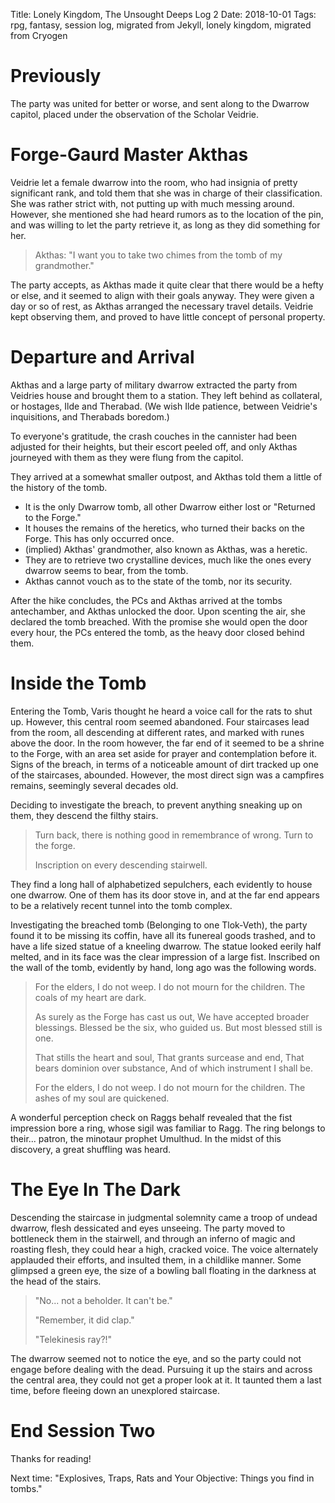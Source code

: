 Title: Lonely Kingdom, The Unsought Deeps Log 2
Date: 2018-10-01
Tags: rpg, fantasy, session log, migrated from Jekyll, lonely kingdom, migrated from Cryogen

# Previously
The party was united for better or worse, and sent along to the Dwarrow capitol,
placed under the observation of the Scholar Veidrie.

# Forge-Gaurd Master Akthas
Veidrie let a female dwarrow into the room, who had insignia of pretty significant rank,
and told them that she was in charge of their classification.
She was rather strict with, not putting up with much messing around.
However, she mentioned she had heard rumors as to the location of the pin,
and was willing to let the party retrieve it, as long as they did something for her.

<!-- end-of-preview -->

> Akthas: "I want you to take two chimes from the tomb of my grandmother."

The party accepts, as Akthas made it quite clear that there would be a hefty or else,
 and it seemed to align with their goals anyway.
They were given a day or so of rest, as Akthas arranged the necessary travel details.
Veidrie kept observing them, and proved to have little concept of personal property.

# Departure and Arrival
Akthas and a large party of military dwarrow extracted the party from Veidries house
and brought them to a station. They left behind as collateral, or hostages, Ilde and Therabad.
(We wish Ilde patience, between Veidrie's inquisitions, and Therabads boredom.)

To everyone's gratitude, the crash couches in the cannister had been adjusted for their heights,
but their escort peeled off, and only Akthas journeyed with them as they were flung from the capitol.

They arrived at a somewhat smaller outpost, and Akthas told them a little of the history of the tomb.
* It is the only Dwarrow tomb, all other Dwarrow either lost or "Returned to the Forge."
* It houses the remains of the heretics, who turned their backs on the Forge. This has only occurred once.
* (implied) Akthas' grandmother, also known as Akthas, was a heretic.
* They are to retrieve two crystalline devices, much like the ones every dwarrow seems to bear, from the tomb.
* Akthas cannot vouch as to the state of the tomb, nor its security.

After the hike concludes, the PCs and Akthas arrived at the tombs antechamber,
and Akthas unlocked the door.
Upon scenting the air, she declared the tomb breached.
With the promise she would open the door every hour, the PCs entered the tomb,
as the heavy door closed behind them.

# Inside the Tomb
Entering the Tomb, Varis thought he heard a voice call for the rats to shut up.
However, this central room seemed abandoned. Four staircases lead from the room,
all descending at different rates, and marked with runes above the door.
In the room however, the far end of it seemed to be a shrine to the Forge,
with an area set aside for prayer and contemplation before it.
Signs of the breach, in terms of a noticeable amount of dirt tracked up one of the staircases, abounded.
However, the most direct sign was a campfires remains, seemingly several decades old.

Deciding to investigate the breach, to prevent anything sneaking up on them, they descend the filthy stairs.
> Turn back, there is nothing good in remembrance of wrong. Turn to the forge.
>
> Inscription on every descending stairwell.

They find a long hall of alphabetized sepulchers, each evidently to house one dwarrow.
One of them has its door stove in, and at the far end appears to be a relatively recent tunnel into the tomb complex.

Investigating the breached tomb (Belonging to one Tlok-Veth), the party found it to be missing its coffin,
have all its funereal goods trashed, and to have a life sized statue of a kneeling dwarrow.
The statue looked eerily half melted, and in its face was the clear impression of a large fist.
Inscribed on the wall of the tomb, evidently by hand, long ago was the following words.

>For the elders, I do not weep.
I do not mourn for the children.
The coals of my heart are dark.
>
>As surely as the Forge has cast us out,
We have accepted broader blessings.
Blessed be the six, who guided us.
But most blessed still is one.
>
>That stills the heart and soul,
That grants surcease and end,
That bears dominion over substance,
And of which instrument I shall be.
>
>For the elders, I do not weep.
I do not mourn for the children.
The ashes of my soul are quickened.

A wonderful perception check on Raggs behalf revealed that the fist impression bore a ring,
whose sigil was familiar to Ragg. The ring belongs to their... patron, the minotaur prophet Umulthud.
In the midst of this discovery, a great shuffling was heard.

# The Eye In The Dark
Descending the staircase in judgmental solemnity came a troop of undead dwarrow,
flesh dessicated and eyes unseeing. The party moved to bottleneck them in the stairwell,
and through an inferno of magic and roasting flesh, they could hear a high, cracked voice.
The voice alternately applauded their efforts, and insulted them, in a childlike manner.
Some glimpsed a green eye, the size of a bowling ball floating in the darkness at the head of the stairs.
> "No... not a beholder. It can't be."
>
> "Remember, it did clap."
>
> "Telekinesis ray?!"

The dwarrow seemed not to notice the eye, and so the party could not engage before dealing with the dead.
Pursuing it up the stairs and across the central area, they could not get a proper look at it.
It taunted them a last time, before fleeing down an unexplored staircase.

# End Session Two
Thanks for reading!

Next time: "Explosives, Traps, Rats and Your Objective: Things you find in tombs."
